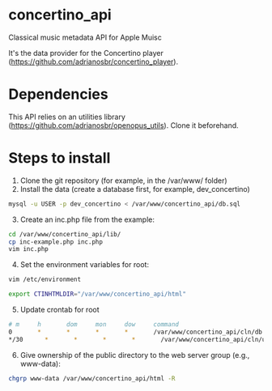 # concertino_api
Classical music metadata API for Apple Muisc

It's the data provider for the Concertino player (https://github.com/adrianosbr/concertino_player).

# Dependencies

This API relies on an utilities library (https://github.com/adrianosbr/openopus_utils). Clone it beforehand.

# Steps to install

1. Clone the git repository (for example, in the /var/www/ folder)
2. Install the data (create a database first, for example, dev_concertino)

```bash
mysql -u USER -p dev_concertino < /var/www/concertino_api/db.sql
```

3. Create an inc.php file from the example:

```bash
cd /var/www/concertino_api/lib/
cp inc-example.php inc.php
vim inc.php
```

4. Set the environment variables for root:

```bash
vim /etc/environment
```

```bash
export CTINHTMLDIR="/var/www/concertino_api/html"
```

5. Update crontab for root

```bash
# m     h       dom     mon     dow     command
0       *       *       *       *       /var/www/concertino_api/cln/db.sh
*/30      *       *       *       *       /var/www/concertino_api/cln/user.sh
```

6. Give ownership of the public directory to the web server group (e.g., www-data):

```bash
chgrp www-data /var/www/concertino_api/html -R
```